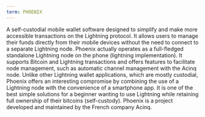 ```yaml
---
term: PHOENIX
---
```


A self-custodial mobile wallet software designed to simplify and make more accessible transactions on the Lightning protocol. It allows users to manage their funds directly from their mobile devices without the need to connect to a separate Lightning node. Phoenix actually operates as a full-fledged standalone Lightning node on the phone (lightning implementation). It supports Bitcoin and Lightning transactions and offers features to facilitate node management, such as automatic channel management with the Acinq node. Unlike other Lightning wallet applications, which are mostly custodial, Phoenix offers an interesting compromise by combining the use of a Lightning node with the convenience of a smartphone app. It is one of the best simple solutions for a beginner wanting to use Lightning while retaining full ownership of their bitcoins (self-custody). Phoenix is a project developed and maintained by the French company Acinq.